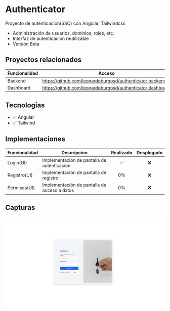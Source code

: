 # Authenticator
Proyecto de autenticación(SSO) con Angular, Tailwindcss
- Administración de usuarios, dominios, roles, etc.  
- Interfaz de autenticación reutilizable  
- Versión Beta  

## Proyectos relacionados

| Funcionalidad | Acceso                                                     |
| ------------- | ---------------------------------------------------------- |
| Backend       | https://github.com/leonardoburgosd/authenticator.backend   |
| Dashboard     | https://github.com/leonardoburgosd/authenticator.dashboard |


## Tecnologías
- :white_check_mark: Angular
- :white_check_mark: Tailwind
## Implementaciones

|Funcionalidad | Descripcion                                | Realizado        | Desplegado   |
|--------------|--------------------------------------------|:----------------:|:------------:|
|Login(UI)     |Implementación de pantalla de autenticacion |:white_check_mark:|:x:           |
|Registro(UI)  |Implementación de pantalla de registro      |0%                |:x:           |
|Permisos(UI)  |Implementación de pantalla de acceso a datos|0%                |:x:           |

## Capturas
![Login](/img/component_login.jpg)
